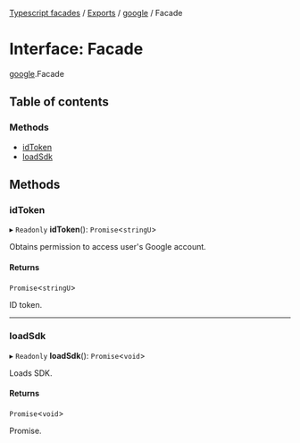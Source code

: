 [Typescript facades](../index.md) / [Exports](../modules.md) / [google](../modules/google.md) / Facade

# Interface: Facade

[google](../modules/google.md).Facade

## Table of contents

### Methods

- [idToken](google.Facade.md#idtoken)
- [loadSdk](google.Facade.md#loadsdk)

## Methods

### idToken

▸ `Readonly` **idToken**(): `Promise`<`stringU`\>

Obtains permission to access user's Google account.

#### Returns

`Promise`<`stringU`\>

ID token.

___

### loadSdk

▸ `Readonly` **loadSdk**(): `Promise`<`void`\>

Loads SDK.

#### Returns

`Promise`<`void`\>

Promise.
